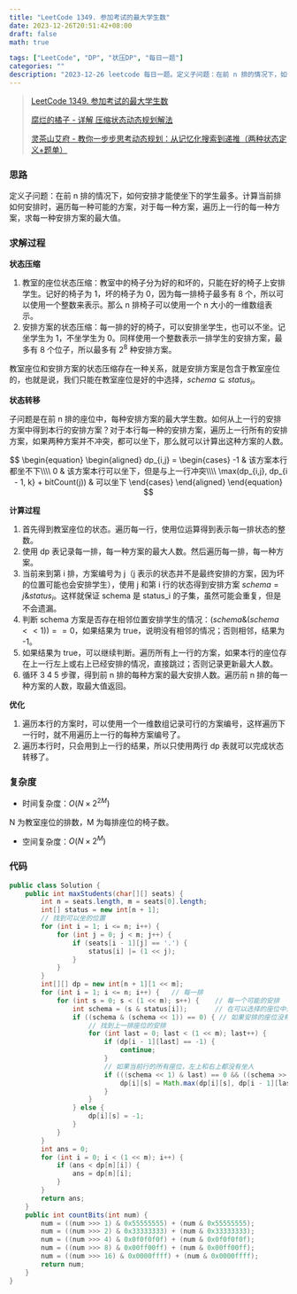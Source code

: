 ```yaml
---
title: "LeetCode 1349. 参加考试的最大学生数"
date: 2023-12-26T20:51:42+08:00
draft: false
math: true

tags: ["LeetCode", "DP", "状压DP", "每日一题"]
categories: ""
description: "2023-12-26 leetcode 每日一题。定义子问题：在前 n 排的情况下，如何安排才能使坐下的学生最多。计算当前排如何安排时，遍历每一种可能的方案，对于每一种方案，遍历上一行的每一种方案，求每一种安排方案的最大值。"
---
```


> [LeetCode 1349. 参加考试的最大学生数](https://leetcode.cn/problems/maximum-students-taking-exam/)
>
> [腐烂的橘子 - 详解 压缩状态动态规划解法](https://leetcode.cn/problems/maximum-students-taking-exam/solutions/90312/xiang-jie-ya-suo-zhuang-tai-dong-tai-gui-hua-jie-f)
>
> [灵茶山艾府 - 教你一步步思考动态规划：从记忆化搜索到递推（两种状态定义+题单）](https://leetcode.cn/problems/maximum-students-taking-exam/solutions/2580043/jiao-ni-yi-bu-bu-si-kao-dong-tai-gui-hua-9y5k)

### 思路

定义子问题：在前 n 排的情况下，如何安排才能使坐下的学生最多。计算当前排如何安排时，遍历每一种可能的方案，对于每一种方案，遍历上一行的每一种方案，求每一种安排方案的最大值。

### 求解过程

**状态压缩**

1. 教室的座位状态压缩：教室中的椅子分为好的和坏的，只能在好的椅子上安排学生。记好的椅子为 1，坏的椅子为 0，因为每一排椅子最多有 8 个，所以可以使用一个整数来表示。那么 n 排椅子可以使用一个 n 大小的一维数组表示。
2. 安排方案的状态压缩：每一排的好的椅子，可以安排坐学生，也可以不坐。记坐学生为 1，不坐学生为 0。同样使用一个整数表示一排学生的安排方案，最多有 8 个位子，所以最多有 $2 ^ 8$ 种安排方案。

教室座位和安排方案的状态压缩存在一种关系，就是安排方案是包含于教室座位的，也就是说，我们只能在教室座位是好的中选择，$schema \subseteq status_i$。

**状态转移**

子问题是在前 n 排的座位中，每种安排方案的最大学生数。如何从上一行的安排方案中得到本行的安排方案？对于本行每一种的安排方案，遍历上一行所有的安排方案，如果两种方案并不冲突，都可以坐下，那么就可以计算出这种方案的人数。

$$
\begin{equation}
\begin{aligned}
dp_{i,j} = \begin{cases}
    -1 & 该方案本行都坐不下\\\\
    0 & 该方案本行可以坐下，但是与上一行冲突\\\\
    \max(dp_{i,j}, dp_{i - 1, k} + bitCount(j)) & 可以坐下
\end{cases}
\end{aligned}
\end{equation}
$$

**计算过程**

1. 首先得到教室座位的状态。遍历每一行，使用位运算得到表示每一排状态的整数。
2. 使用 dp 表记录每一排，每一种方案的最大人数。然后遍历每一排，每一种方案。
3. 当前来到第 i 排，方案编号为 j（j 表示的状态并不是最终安排的方案，因为坏的位置可能也会安排学生），使用 j 和第 i 行的状态得到安排方案 $schema = j \& status_i$。这样就保证 schema 是 status_i 的子集，虽然可能会重复，但是不会遗漏。
4. 判断 schema 方案是否存在相邻位置安排学生的情况：$(schema \& (schema << 1)) == 0$，如果结果为 true，说明没有相邻的情况；否则相邻，结果为 -1。
5. 如果结果为 true，可以继续判断。遍历所有上一行的方案，如果本行的座位存在上一行左上或右上已经安排的情况，直接跳过；否则记录更新最大人数。
6. 循环 3 4 5 步骤，得到前 n 排的每种方案的最大安排人数。遍历前 n 排的每一种方案的人数，取最大值返回。

**优化**

1. 遍历本行的方案时，可以使用一个一维数组记录可行的方案编号，这样遍历下一行时，就不用遍历上一行的每种方案编号了。
2. 遍历本行时，只会用到上一行的结果，所以只使用两行 dp 表就可以完成状态转移了。

### 复杂度

- 时间复杂度：$O(N \times 2^{2M})$

N 为教室座位的排数，M 为每排座位的椅子数。

- 空间复杂度：$O(N \times 2^{M})$

### 代码

```java
public class Solution {
    public int maxStudents(char[][] seats) {
        int n = seats.length, m = seats[0].length;
        int[] status = new int[n + 1];
        // 找到可以坐的位置
        for (int i = 1; i <= n; i++) {
            for (int j = 0; j < m; j++) {
                if (seats[i - 1][j] == '.') {
                    status[i] |= (1 << j);
                }
            }
        }
        int[][] dp = new int[n + 1][1 << m];
        for (int i = 1; i <= n; i++) {   // 每一排
            for (int s = 0; s < (1 << m); s++) {    // 每一个可能的安排
                int schema = (s & status[i]);       // 在可以选择的座位中选择。
                if ((schema & (schema << 1)) == 0) { // 如果安排的座位没有相邻的，是一种合理安排
                    // 找到上一排座位的安排
                    for (int last = 0; last < (1 << m); last++) {
                        if (dp[i - 1][last] == -1) {
                            continue;
                        }
                        // 如果当前行的所有座位，左上和右上都没有坐人
                        if (((schema << 1) & last) == 0 && ((schema >> 1) & last) == 0) {
                            dp[i][s] = Math.max(dp[i][s], dp[i - 1][last] + countBits(schema));
                        }
                    }
                } else {
                    dp[i][s] = -1;
                }
            }
        }
        int ans = 0;
        for (int i = 0; i < (1 << m); i++) {
            if (ans < dp[n][i]) {
                ans = dp[n][i];
            }
        }
        return ans;
    }
    public int countBits(int num) {
        num = ((num >>> 1) & 0x55555555) + (num & 0x55555555);
        num = ((num >>> 2) & 0x33333333) + (num & 0x33333333);
        num = ((num >>> 4) & 0x0f0f0f0f) + (num & 0x0f0f0f0f);
        num = ((num >>> 8) & 0x00ff00ff) + (num & 0x00ff00ff);
        num = ((num >>> 16) & 0x0000ffff) + (num & 0x0000ffff);
        return num;
    }
}
```
